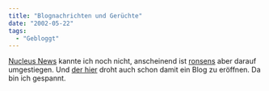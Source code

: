 ```yaml
---
title: "Blognachrichten und Gerüchte"
date: "2002-05-22"
tags:
  - "Gebloggt"
---
```


[Nucleus News](http://nucleuscms.org/index.php) kannte ich noch nicht, anscheinend ist [ronsens](http://www.ronsens.de/) aber darauf umgestiegen. Und [der hier](http://www.verpixelt.de) droht auch schon damit ein Blog zu eröffnen. Da bin ich gespannt.
